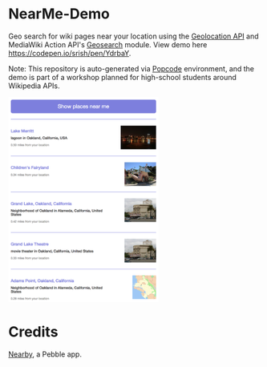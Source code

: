 # NearMe-Demo
Geo search for wiki pages near your location using the [Geolocation API](https://developer.mozilla.org/en-US/docs/Web/API/Geolocation_API) and MediaWiki Action API's [Geosearch](https://www.mediawiki.org/wiki/API:Geosearch) module. View demo here https://codepen.io/srish/pen/YdrbaY.

Note: This repository is auto-generated via [Popcode](https://popcode.org/) environment, and the demo is part of a workshop planned for high-school students around Wikipedia APIs. 

<img src="screenshot.png" width="300" style="border 5px solid black">

Credits
=======
[Nearby](https://github.com/prtksxna/pebble-nearby), a Pebble app.



